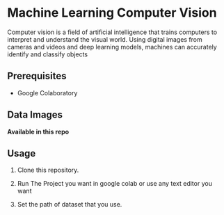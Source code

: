 # Machine Learning Computer Vision

Computer vision is a field of artificial intelligence that trains computers to interpret and understand the visual world. Using digital images from cameras and videos and deep learning models, machines can accurately identify and classify objects

## Prerequisites

- Google Colaboratory

## Data Images

**Available in this repo**

## Usage

1. Clone this repository.

2. Run The Project you want in google colab or use any text editor you want

3. Set the path of dataset that you use.
